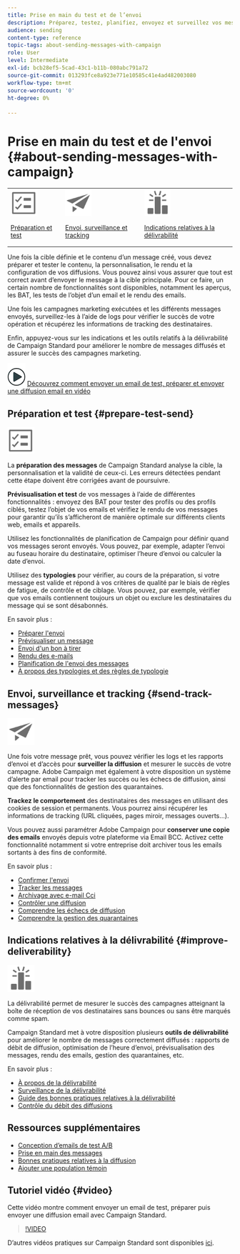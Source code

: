 ```yaml
---
title: Prise en main du test et de l’envoi
description: Préparez, testez, planifiez, envoyez et surveillez vos messages.
audience: sending
content-type: reference
topic-tags: about-sending-messages-with-campaign
role: User
level: Intermediate
exl-id: bcb28ef5-5cad-43c1-b11b-080abc791a72
source-git-commit: 013293fce8a923e771e10585c41e4ad482003080
workflow-type: tm+mt
source-wordcount: '0'
ht-degree: 0%

---
```


# Prise en main du test et de l&#39;envoi {#about-sending-messages-with-campaign}

<table>
<tr>
<td><img src="assets/do-not-localize/icon_prepare.svg" width="60px"><p><a href="#prepare-test-send">Préparation et test</a></p></td>
<td><img src="assets/do-not-localize/icon_send.svg" width="60px"><p><a href="#send-track-messages">Envoi, surveillance et tracking</a></p></td>
<td><img src="assets/do-not-localize/icon_deliverability.svg" width="60px"><p><a href="#improve-deliverability">Indications relatives à la délivrabilité</a></p></td></tr>
</table>

Une fois la cible définie et le contenu d’un message créé, vous devez préparer et tester le contenu, la personnalisation, le rendu et la configuration de vos diffusions. Vous pouvez ainsi vous assurer que tout est correct avant d’envoyer le message à la cible principale. Pour ce faire, un certain nombre de fonctionnalités sont disponibles, notamment les aperçus, les BAT, les tests de l’objet d’un email et le rendu des emails.

Une fois les campagnes marketing exécutées et les différents messages envoyés, surveillez-les à l’aide de logs pour vérifier le succès de votre opération et récupérez les informations de tracking des destinataires.

Enfin, appuyez-vous sur les indications et les outils relatifs à la délivrabilité de Campaign Standard pour améliorer le nombre de messages diffusés et assurer le succès des campagnes marketing.

![](assets/do-not-localize/how-to-video.png) [Découvrez comment envoyer un email de test, préparer et envoyer une diffusion email en vidéo](#video)

## Préparation et test {#prepare-test-send}

<img src="assets/do-not-localize/icon_prepare.svg" width="60px">

La **préparation des messages** de Campaign Standard analyse la cible, la personnalisation et la validité de ceux-ci. Les erreurs détectées pendant cette étape doivent être corrigées avant de poursuivre.

**Prévisualisation et test** de vos messages à l’aide de différentes fonctionnalités : envoyez des BAT pour tester des profils ou des profils ciblés, testez l’objet de vos emails et vérifiez le rendu de vos messages pour garantir qu’ils s’afficheront de manière optimale sur différents clients web, emails et appareils.

Utilisez les fonctionnalités de planification de Campaign pour définir quand vos messages seront envoyés. Vous pouvez, par exemple, adapter l’envoi au fuseau horaire du destinataire, optimiser l’heure d’envoi ou calculer la date d’envoi.

Utilisez des **typologies** pour vérifier, au cours de la préparation, si votre message est valide et répond à vos critères de qualité par le biais de règles de fatigue, de contrôle et de ciblage. Vous pouvez, par exemple, vérifier que vos emails contiennent toujours un objet ou exclure les destinataires du message qui se sont désabonnés.

En savoir plus :

* [Préparer l&#39;envoi](../../sending/using/preparing-the-send.md)
* [Prévisualiser un message](../../sending/using/previewing-messages.md)
* [Envoi d&#39;un bon à tirer](../../sending/using/sending-proofs.md)
* [Rendu des e-mails](../../sending/using/email-rendering.md)
* [Planification de l&#39;envoi des messages](../../sending/using/about-scheduling-messages.md)
* [À propos des typologies et des règles de typologie](../../sending/using/about-typology-rules.md)

## Envoi, surveillance et tracking {#send-track-messages}

<img src="assets/do-not-localize/icon_send.svg"  width="60px">

Une fois votre message prêt, vous pouvez vérifier les logs et les rapports d’envoi et d’accès pour **surveiller la diffusion** et mesurer le succès de votre campagne. Adobe Campaign met également à votre disposition un système d’alerte par email pour tracker les succès ou les échecs de diffusion, ainsi que des fonctionnalités de gestion des quarantaines.

**Trackez le comportement** des destinataires des messages en utilisant des cookies de session et permanents. Vous pourrez ainsi récupérer les informations de tracking (URL cliquées, pages miroir, messages ouverts...).

Vous pouvez aussi paramétrer Adobe Campaign pour **conserver une copie des emails** envoyés depuis votre plateforme via Email BCC. Activez cette fonctionnalité notamment si votre entreprise doit archiver tous les emails sortants à des fins de conformité.

En savoir plus :

* [Confirmer l&#39;envoi](../../sending/using/confirming-the-send.md)
* [Tracker les messages](../../sending/using/tracking-messages.md)
* [Archivage avec e-mail Cci](../../sending/using/archiving.md)
* [Contrôler une diffusion](../../sending/using/monitoring-a-delivery.md)
* [Comprendre les échecs de diffusion](../../sending/using/understanding-delivery-failures.md)
* [Comprendre la gestion des quarantaines](../../sending/using/understanding-quarantine-management.md)

## Indications relatives à la délivrabilité {#improve-deliverability}

<img src="assets/do-not-localize/icon_deliverability.svg"  width="60px">

La délivrabilité permet de mesurer le succès des campagnes atteignant la boîte de réception de vos destinataires sans bounces ou sans être marqués comme spam.

Campaign Standard met à votre disposition plusieurs **outils de délivrabilité** pour améliorer le nombre de messages correctement diffusés : rapports de débit de diffusion, optimisation de l’heure d’envoi, prévisualisation des messages, rendu des emails, gestion des quarantaines, etc.

En savoir plus :

* [À propos de la délivrabilité](../../sending/using/about-deliverability.md)
* [Surveillance de la délivrabilité](../../sending/using/monitor-deliverability.md)
* [Guide des bonnes pratiques relatives à la délivrabilité](https://experienceleague.adobe.com/docs/deliverability-learn/deliverability-best-practice-guide/introduction.html?lang=fr)
* [Contrôle du débit des diffusions](../../reporting/using/delivery-throughput.md)

## Ressources supplémentaires

* [Conception d’emails de test A/B](../../channels/using/designing-an-a-b-test-email.md)
* [Prise en main des messages](../../channels/using/key-steps-to-send-a-message.md)
* [Bonnes pratiques relatives à la diffusion](../../sending/using/delivery-best-practices.md)
* [Ajouter une population témoin](../../sending/using/control-group.md)

## Tutoriel vidéo {#video}

Cette vidéo montre comment envoyer un email de test, préparer puis envoyer une diffusion email avec Campaign Standard.

>[!VIDEO](https://video.tv.adobe.com/v/24013/)

D’autres vidéos pratiques sur Campaign Standard sont disponibles [ici](https://experienceleague.adobe.com/docs/campaign-standard-learn/tutorials/overview.html?lang=fr).
